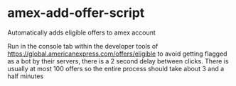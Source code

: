 # amex-add-offer-script
Automatically adds eligible offers to amex account

Run in the console tab within the developer tools of https://global.americanexpress.com/offers/eligible
to avoid getting flagged as a bot by their servers, there is a 2 second delay between clicks. There is usually 
at most 100 offers so the entire process should take about 3 and a half minutes
